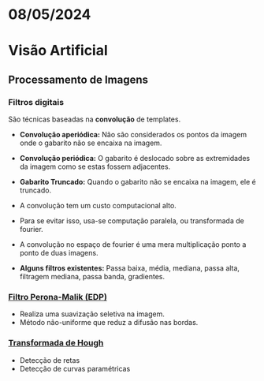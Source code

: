# 08/05/2024

# Visão Artificial

## Processamento de Imagens

### Filtros digitais

São técnicas baseadas na **convolução** de templates.

- **Convolução aperiódica:**
Não são considerados os pontos da imagem onde o gabarito não se encaixa na imagem.

- **Convolução periódica:**
O gabarito é deslocado sobre as extremidades da imagem como se estas fossem adjacentes.

- **Gabarito Truncado:**
Quando o gabarito não se encaixa na imagem, ele é truncado.

- A convolução tem um custo computacional alto.
- Para se evitar isso, usa-se computação paralela, ou transformada de fourier.
- A convolução no espaço de fourier é uma mera multiplicação ponto a ponto de duas imagens.
- **Alguns filtros existentes:** Passa baixa, média, mediana, passa alta, filtragem mediana, passa banda, gradientes.

### [Filtro Perona-Malik (EDP)](https://en.wikipedia.org/wiki/Anisotropic_diffusion)

- Realiza uma suavização seletiva na imagem.
- Método não-uniforme que reduz a difusão nas bordas.

### [Transformada de Hough](https://en.wikipedia.org/wiki/Hough_transform)
- Detecção de retas
- Detecção de curvas paramétricas






